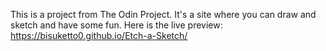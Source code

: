 This is a project from The Odin Project.
It's a site where you can draw and sketch and have some fun.
Here is the live preview: https://bisuketto0.github.io/Etch-a-Sketch/